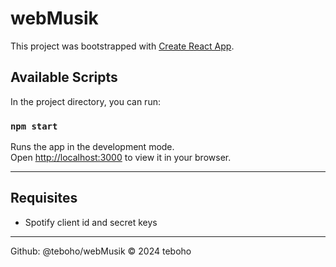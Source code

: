 # webMusik

This project was bootstrapped with [Create React App](https://github.com/facebook/create-react-app).

## Available Scripts

In the project directory, you can run:

### `npm start`

Runs the app in the development mode.\
Open [http://localhost:3000](http://localhost:3000) to view it in your browser.

---

## Requisites

- Spotify client id and secret keys

---

Github: @teboho/webMusik 
&copy; 2024 teboho
